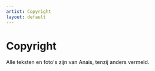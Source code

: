 ```yaml
---
artist: Copyright
layout: default
---
```


# Copyright

Alle teksten en foto's zijn van Anais, tenzij anders vermeld.

